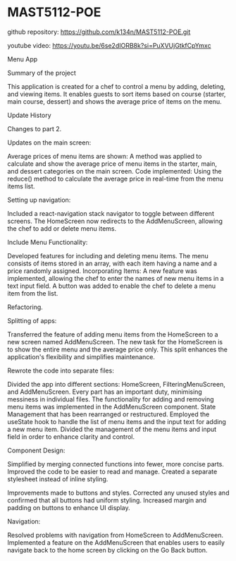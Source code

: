 # MAST5112-POE
github repository: https://github.com/k134n/MAST5112-POE.git

youtube video: https://youtu.be/6se2dIORB8k?si=PuXVUjGtkfCpYmxc

Menu App

Summary of the project

This application is created for a chef to control a menu by adding, deleting, and viewing items. It enables guests to sort items based on course (starter, main course, dessert) and shows the average price of items on the menu. 

Update History 

Changes to part 2. 

Updates on the main screen: 

Average prices of menu items are shown: A method was applied to calculate and show the average price of menu items in the starter, main, and dessert categories on the main screen. 
Code implemented: Using the reduce() method to calculate the average price in real-time from the menu items list. 

Setting up navigation:

Included a react-navigation stack navigator to toggle between different screens. 
The HomeScreen now redirects to the AddMenuScreen, allowing the chef to add or delete menu items. 

Include Menu Functionality: 

Developed features for including and deleting menu items. 
The menu consists of items stored in an array, with each item having a name and a price randomly assigned. 
Incorporating Items: A new feature was implemented, allowing the chef to enter the names of new menu items in a text input field. 
A button was added to enable the chef to delete a menu item from the list. 

Refactoring. 

Splitting of apps: 

Transferred the feature of adding menu items from the HomeScreen to a new screen named AddMenuScreen. The new task for the HomeScreen is to show the entire menu and the average price only. 
This split enhances the application's flexibility and simplifies maintenance. 

Rewrote the code into separate files: 

Divided the app into different sections: HomeScreen, FilteringMenuScreen, and AddMenuScreen. Every part has an important duty, minimising messiness in individual files. 
The functionality for adding and removing menu items was implemented in the AddMenuScreen component. 
State Management that has been rearranged or restructured. 
Employed the useState hook to handle the list of menu items and the input text for adding a new menu item. 
Divided the management of the menu items and input field in order to enhance clarity and control. 

Component Design: 

Simplified by merging connected functions into fewer, more concise parts. 
Improved the code to be easier to read and manage.
Created a separate stylesheet instead of inline styling.

Improvements made to buttons and styles. 
Corrected any unused styles and confirmed that all buttons had uniform styling. 
Increased margin and padding on buttons to enhance UI display. 

Navigation: 

Resolved problems with navigation from HomeScreen to AddMenuScreen. 
Implemented a feature on the AddMenuScreen that enables users to easily navigate back to the home screen by clicking on the Go Back button. 



